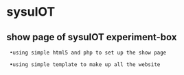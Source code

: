 sysuIOT
=======

show page of sysuIOT experiment-box
-----------------------------------

     •using simple html5 and php to set up the show page
  
     •using simple template to make up all the website
